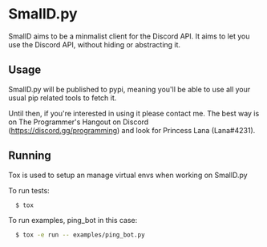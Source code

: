 # SmallD.py

SmallD aims to be a minmalist client for the Discord API. It aims to let you use the Discord API, without hiding or abstracting it.

## Usage

SmallD.py will be published to pypi, meaning you'll be able to use all your usual
pip related tools to fetch it.

Until then, if you're interested in using it please contact me.
The best way is on The Programmer's Hangout on Discord (https://discord.gg/programming) and look for Princess Lana (Lana#4231).

## Running

Tox is used to setup an manage virtual envs when working on SmallD.py

To run tests:
```bash
  $ tox
```

To run examples, ping_bot in this case:
```bash
  $ tox -e run -- examples/ping_bot.py
```


